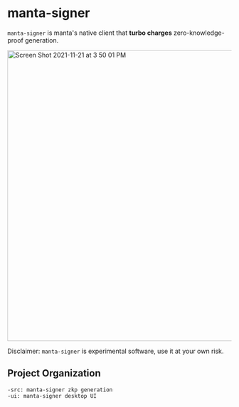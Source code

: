 manta-signer
============

`manta-signer` is manta's native client that **turbo charges** zero-knowledge-proof generation. 

<img width="655" alt="Screen Shot 2021-11-21 at 3 50 01 PM" src="https://user-images.githubusercontent.com/720571/142786609-ce7455e1-dbe7-4a6d-8a78-4aa22984a3d7.png">

Disclaimer: `manta-signer` is experimental software, use it at your own risk.

## Project Organization
```
-src: manta-signer zkp generation
-ui: manta-signer desktop UI
```
